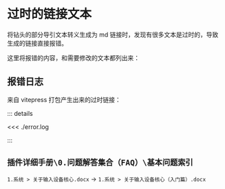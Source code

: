 # 过时的链接文本

将钻头的部分导引文本转义生成为 md 链接时，发现有很多文本是过时的，导致生成的链接直接报错。

这里将报错的内容，和需要修改的文本都列出来：

## 报错日志

来自 vitepress 打包产生出来的过时链接：

::: details

<<< ./error.log

:::

## `插件详细手册\0.问题解答集合（FAQ）\基本问题索引`

`1.系统 > 关于输入设备核心.docx` -> `1.系统 > 关于输入设备核心（入门篇）.docx`
